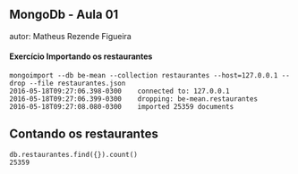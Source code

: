 ## MongoDb - Aula 01
autor: Matheus Rezende Figueira

#### Exercício Importando os restaurantes
```
mongoimport --db be-mean --collection restaurantes --host=127.0.0.1 --drop --file restaurantes.json
2016-05-18T09:27:06.398-0300	connected to: 127.0.0.1
2016-05-18T09:27:06.399-0300	dropping: be-mean.restaurantes
2016-05-18T09:27:08.080-0300	imported 25359 documents
```

## Contando os restaurantes

```
db.restaurantes.find({}).count()
25359
```
